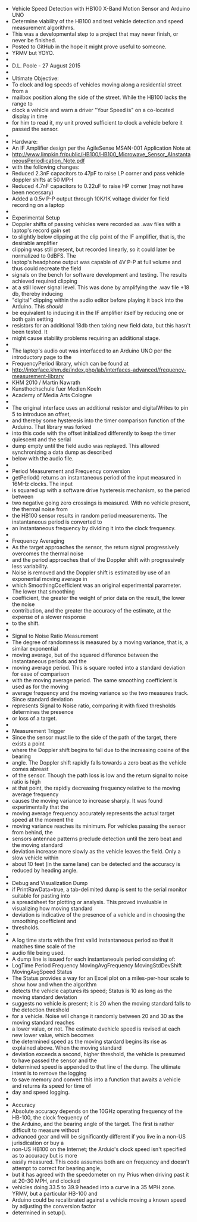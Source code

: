   * Vehicle Speed Detection with HB100 X-Band Motion Sensor and Arduino UNO
  * Determine viability of the HB100 and test vehicle detection and speed measurement algorithms.
  * This was a developmental step to a project that may never finish, or never be finished.
  * Posted to GitHub in the hope it might prove useful to someone. 
  * YRMV but YOYO.
  * 
  * D.L. Poole -  27 August 2015
  * 
  * Ultimate Objective:
  * To clock and log speeds of vehicles moving along a residential street from a 
  * mailbox position along the side of the street.  While the HB100 lacks the range to 
  * clock a vehicle and warn a driver "Your Speed is" on a co-located display in time  
  * for him to read it, my unit proved sufficient to clock a vehicle before it passed the sensor.  
  * 
  * Hardware:
  * An IF Amplifier design per the AgileSense MSAN-001 Application Note at
  * http://www.limpkin.fr/public/HB100/HB100_Microwave_Sensor_AInstantaneousPeriodlication_Note.pdf
  * with the following changes:
  *   Reduced 2.3nF capacitors to 47pF to raise LP corner and pass vehicle doppler shifts at 50 MPH 
  *   Reduced 4.7nF capacitors to 0.22uF to raise HP corner (may not have been necessary)
  *   Added a 0.5v P-P output through 10K/1K voltage divider for field recording on a laptop
  *   
  * Experimental Setup
  * Doppler shifts of passing vehicles were recorded as .wav files with a laptop's record gain set 
  * to slightly below clipping at the clip point of the IF amplifier, that is, the desirable amplifier 
  * clipping was still present, but recorded linearly, so it could later be normalized to 0dBFS.  The 
  * laptop's headphone output was capable of 4V P-P at full volume and thus could recreate the field 
  * signals on the bench for software development and testing.  The results achieved required clipping   
  * at a still lower signal level.  This was done by amplifying the .wav file +18 db, thereby inducing
  * "digital" clipping within the audio editor before playing it back into the Arduino. This *should* 
  * be equivalent to inducing it in the IF amplifier itself by reducing one or both gain setting 
  * resistors for an additional 18db then taking new field data, but this hasn't been tested.  It
  * might cause stability problems requiring an additional stage. 
  *   
  * The laptop's audio out was interfaced to an Arduino UNO per the introductory page to the 
  * FrequencyPeriod library, which can be found at 
  * http://interface.khm.de/index.php/lab/interfaces-advanced/frequency-measurement-library
  * KHM 2010 /  Martin Nawrath
  * Kunsthochschule fuer Medien Koeln
  * Academy of Media Arts Cologne
  *
  * The original interface uses an additional resistor and digitalWrites to pin 5 to introduce an offset,
  * and thereby some hysteresis into the timer comparison function of the Arduino.  That library was forked 
  * into this code with the offset initialized differently to keep the timer quiescent and the serial 
  * dump empty until the field audio was replayed. This allowed synchronizing a data dump as described 
  * below with the audio file. 
  * 
  * Period Measurement and Frequency conversion
  * getPeriod() returns an instantaneous period of the input measured in 16MHz clocks.  The input 
  * is squared up with a software drive hysteresis mechanism, so the period between 
  * two negative going zero crossings is measured.  With no vehicle present, the thermal noise from 
  * the HB100 sensor results in random period measurements. The instantaneous period is converted to 
  * an instantaneous frequency by dividing it into the clock frequency.
  * 
  * Frequency Averaging  
  * As the target approaches the sensor, the return signal progressively overcomes the thermal noise 
  * and the period approaches that of the Doppler shift with progressively less variability. 
  * Noise is removed and the Doppler shift is estimated by use of an exponential moving average in 
  * which SmoothingCoefficient was an original experimental parameter.  The lower that smoothing 
  * coefficient, the greater the weight of prior data on the result, the lower the noise 
  * contribution, and the greater the accuracy of the estimate, at the expense of a slower response
  * to the shift. 
  * 
  * Signal to Noise Ratio Measurement
  * The degree of randomness is measured by a moving variance, that is, a similar exponential 
  * moving average, but of the squared difference between the instantaneous periods and the 
  * moving average period. This is square rooted into a standard deviation for ease of comparison
  * with the moving average period.  The same smoothing coefficient is used as for the moving
  * average frequency and the moving variance so the two measures track.  Since standard deviation 
  * represents Signal to Noise ratio, comparing it with fixed thresholds determines the presence 
  * or loss of a target.  
  * 
  * Measurement Trigger
  * Since the sensor must lie to the side of the path of the target, there exists a point 
  * where the Doppler shift begins to fall due to the increasing cosine of the bearing 
  * angle.  The Doppler shift rapidly falls towards a zero beat as the vehicle comes abreast 
  * of the sensor.  Though the path loss is low and the return signal to noise ratio is high
  * at that point, the rapidly decreasing frequency relative to the moving average frequency 
  * causes the moving variance to increase sharply. It was found experimentally that the 
  * moving average frequency accurately represents the actual target speed at the moment the 
  * moving variance reaches its minimum.  For vehicles passing the sensor from behind, the
  * sensors antennae patterns preclude detection until the zero beat and the moving standard 
  * deviation increase more slowly as the vehicle leaves the field. Only a slow vehicle within
  * about 10 feet (in the same lane) can be detected and the accuracy is reduced by heading angle. 
  * 
  * Debug and Visualization Dump
  * if PrintRawData=true, a tab-delimited dump is sent to the serial monitor suitable for pasting into
  * a spreadsheet for plotting or analysis. This proved invaluable in visualizing how moving standard
  * deviation is indicative of the presence of a vehicle and in choosing the smoothing coefficient and
  * thresholds.  
  * 
  * A log time starts with the first valid instantaneous period so that it matches time scale of the
  * audio file being used.
  * A dump line is issued for each instantaneouls period consisting of: 
  * LogTime  Period  Frequency  MovingAvgFrequency  MovingStdDevShift  MovingAvgSpeed  Status
  * The Status provides a way for an Excel plot on a miles-per-hour scale to show how and when the algorithm 
  * detects the vehicle captures its speed; Status is 10 as long as the moving standard deviation 
  * suggests no vehicle is present; it is 20 when the moving standard falls to the detection threshold 
  * for a vehicle. Noise will change it randomly between 20 and 30 as the moving standard reaches
  * a lower value, or not.  The estimate dvehicle speed is revised at each new lower value, which becomes 
  * the determined speed as the moving stardard begins its rise as explained above. When the moving standard 
  * deviation exceeds a second, higher threshold, the vehicle is presumed to have passed the sensor and the 
  * determined speed is appended to that line of the dump. The ultimate intent is to remove the logging 
  * to save memory and convert this into a function that awaits a vehicle and returns its speed for time of 
  * day and speed logging.  
  * 
  * Accuracy
  * Absolute accuracy depends on the 10GHz operating frequency of the HB-100, the clock frequency of 
  * the Arduino, and the bearing angle of the target.  The first is rather difficult to measure without
  * advanced gear and will be significantly different if you live in a non-US jurisdication or buy a 
  * non-US HB100 on the Internet; the Arduio's clock speed isn't specified as to accuracy but is more 
  * easily measured. This code assumes both are on frequency and doesn't attempt to correct for bearing angle, 
  * but it has agreed with the speedometer on my Prius when driving past it at 20-30 MPH, and clocked
  * vehicles doing 33.5 to 39.9 headed into a curve in a 35 MPH zone.  YRMV, but a particular HB-100 and
  * Arduino could be recalibrated against a vehicle moving a known speed by adjusting the conversion factor 
  * determined in setup().
